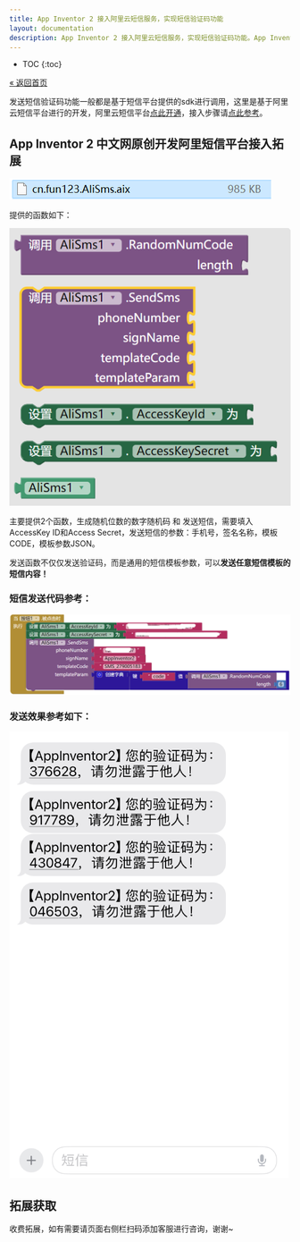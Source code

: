 ```yaml
---
title: App Inventor 2 接入阿里云短信服务，实现短信验证码功能
layout: documentation
description: App Inventor 2 接入阿里云短信服务，实现短信验证码功能。App Inventor 2 中文网原创开发阿里短信平台接入拓展，方便实现任意短信模板定制，短信发送，验证码生成，验证码短信发送。
---
```


* TOC
{:toc}

[&laquo; 返回首页](index.html)

发送短信验证码功能一般都是基于短信平台提供的sdk进行调用，这里是基于阿里云短信平台进行的开发，阿里云短信平台[点此开通](https://www.aliyun.com/product/sms?userCode=qpd7410l)，接入步骤请[点此参考](https://help.aliyun.com/zh/sms/user-guide/usage-notes?userCode=qpd7410l)。

## App Inventor 2 中文网原创开发阿里短信平台接入拓展

![AliSmsAix](images/AliSmsAix.png)

提供的函数如下：

![AliSms](images/AliSms.png)

主要提供2个函数，生成随机位数的数字随机码 和 发送短信，需要填入AccessKey ID和Access Secret，发送短信的参数：手机号，签名名称，模板CODE，模板参数JSON。

发送函数不仅仅发送验证码，而是通用的短信模板参数，可以**发送任意短信模板的短信内容！**

### 短信发送代码参考：

![AliSms发送验证码案例](images/AliSms发送验证码案例.png)

### 发送效果参考如下：

![AliSms发送验证码效果](images/AliSms发送验证码效果.png)


## 拓展获取

收费拓展，如有需要请页面右侧栏扫码添加客服进行咨询，谢谢~
